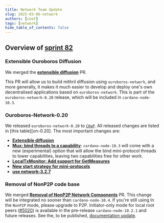 ```yaml
---
title: Network Team Update
slug: 2025-03-06-network
authors: [coot]
tags: [network]
hide_table_of_contents: false
---
```


## Overview of [sprint 82][sprint-82]

### Extensible Ouroboros Diffusion

We merged the [**extensible diffusion**][#5016] PR.

This PR will allow us to build mithril diffusion using `ouroboros-network`, and
more generally, it makes it much easier to develop and deploy one's own
decentralised applications based on `ouroboros-network`.  This is part of
the `ouroboros-network-0.20` release, which will be included in `cardano-node-10.3`.

### Ouroboros-Network-0.20

We released `ouroboros-network-0.20` to [`CHaP`].  All released changes are
listed in [this table][on-0.20].  The most important changes are:

* [**Extensible diffusion**][#5016]
* [**Mux: bind threads to a capability**][#5069]: `cardano-node-10.3` will
  come with a new (experimental) option that will allow the bind mini-protocol
  threads to lower capabilities, leaving two capabilities free for other work.
* [**LocalTxMonitor: Add support for GetMeasures**][#4918]
* [**New start strategy for mini-protocols**][#5048]
* [**use network-3.2.7**][#5030]

### Removal of NonP2P code base

We merged [**Removal of NonP2P Network Components**][#5007] PR.  This change
will be integrated no sooner than `cardano-node-10.4`.  If you're still using
In the `NonP2P` mode, please upgrade to P2P.  Initiator-only mode for local
root peers ([#5020]) is available in the pre-release `cardano-node-10.2.1` and
future releases.  See the, to be published, [documentation
update][developer-portal#1387].

[sprint-82]: https://github.com/orgs/IntersectMBO/projects/5/views/1?filterQuery=sprint%3A%22Sprint+82%22

[#4918]: https://github.com/IntersectMBO/ouroboros-network/pull/4918 
[#5007]: https://github.com/IntersectMBO/ouroboros-network/pull/5007 
[#5016]: https://github.com/IntersectMBO/ouroboros-network/pull/5016 
[#5020]: https://github.com/IntersectMBO/ouroboros-network/pull/5020 
[#5030]: https://github.com/IntersectMBO/ouroboros-network/pull/5030 
[#5048]: https://github.com/IntersectMBO/ouroboros-network/pull/5048 
[#5069]: https://github.com/IntersectMBO/ouroboros-network/pull/5069 
[developer-portal#1387]: https://github.com/cardano-foundation/developer-portal/pull/1387
[-0.20]: https://github.com/orgs/IntersectMBO/projects/5/views/18
[`CHaP`]: https://chap.intersectmbo.org/
